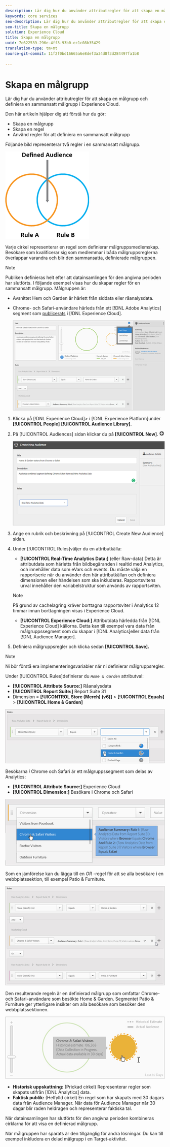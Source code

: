 ```yaml
---
description: Lär dig hur du använder attributregler för att skapa en målgrupp och definiera en sammansatt målgrupp i Experience Cloud.
keywords: core services
seo-description: Lär dig hur du använder attributregler för att skapa en målgrupp och definiera en sammansatt målgrupp i Experience Cloud.
seo-title: Skapa en målgrupp
solution: Experience Cloud
title: Skapa en målgrupp
uuid: 7e622539-296e-4ff3-93b0-ec1c08b35429
translation-type: tm+mt
source-git-commit: 11f2f0bd16665a6e8def3a34d8f3d284497fa1b8

---
```



# Skapa en målgrupp

Lär dig hur du använder attributregler för att skapa en målgrupp och definiera en sammansatt målgrupp i Experience Cloud.

Den här artikeln hjälper dig att förstå hur du gör:

* Skapa en målgrupp
* Skapa en regel
* Använd regler för att definiera en sammansatt målgrupp

Följande bild representerar två regler i en sammansatt målgrupp.

![](assets/audience_sharing.png)

Varje cirkel representerar en regel som definierar målgruppsmedlemskap. Besökare som kvalificerar sig som medlemmar i båda målgruppsreglerna överlappar varandra och blir den sammansatta, definierade målgruppen.

>[!NOTE]
>
>Publiken definieras helt efter att datainsamlingen för den angivna perioden har slutförts.
I följande exempel visas hur du skapar regler för en sammansatt målgrupp. Målgruppen är:

* Avsnittet Hem och Garden är härlett från siddata eller råanalysdata.
* Chrome- och Safari-användare härleds från ett [!DNL Adobe Analytics] segment som [publicerats](../audience-library/audience-library.md#task_32FEEFE0B32E4E388CD4D892D727282A) i [!DNL Experience Cloud].

   ![](assets/audience_create.png)

1. Klicka på [!DNL Experience Cloud]> i [!DNL Experience Platform]under **[!UICONTROL People]** **[!UICONTROL Audience Library].**
1. På [!UICONTROL Audiences] sidan klickar du på **[!UICONTROL New]**. ![](assets/add_icon_small.png)

   ![Stegresultat](assets/audience_create_new.png)

1. Ange en rubrik och beskrivning på [!UICONTROL Create New Audience] sidan.
1. Under [!UICONTROL Rules]väljer du en attributkälla:

   * **[!UICONTROL Real-Time Analytics Data:]** (eller Raw-data) Detta är attributdata som härletts från bildbegäranden i realtid med Analytics, och innehåller data som eVars och events. Du måste välja en rapportserie när du använder den här attributkällan och definiera dimensionen eller händelsen som ska inkluderas. Rapportsvitens urval innehåller den variabelstruktur som används av rapportsviten.
   >[!NOTE]
   >
   >På grund av cachelagring kräver borttagna rapportsviter i Analytics 12 timmar innan borttagningen visas i Experience Cloud.

   * **[!UICONTROL Experience Cloud:]** Attributdata härledda från [!DNL Experience Cloud] källorna. Detta kan till exempel vara data från målgruppssegment som du skapar i [!DNL Analytics]eller data från [!DNL Audience Manager].

1. Definiera målgruppsregler och klicka sedan **[!UICONTROL Save].**

>[!NOTE]
>
>Ni bör förstå era implementeringsvariabler när ni definierar målgruppsregler.

Under [!UICONTROL Rules]definierar du *`Home & Garden`* attributval:

* **[!UICONTROL Attribute Source:]** Råanalysdata
* **[!UICONTROL Report Suite:]** Report Suite 31
* Dimension = **[!UICONTROL Store (Merch) (v6)]** > **[!UICONTROL Equals]** > **[!UICONTROL Home & Garden]**

![](assets/home_garden.png)

Besökarna *i* Chrome och Safari är ett målgruppssegment som delas av Analytics:

* **[!UICONTROL Attribute Source:]** Experience Cloud
* **[!UICONTROL Dimension:]** Besökare i Chrome och Safari

![](assets/chrome_safari.png)

Som en jämförelse kan du lägga till en *OR* -regel för att se alla besökare i en webbplatssektion, till exempel Patio &amp; Furniture.

![](assets/audiences_rule_patio.png)

Den resulterande regeln är en definierad målgrupp som omfattar Chrome- och Safari-användare som besökte Home &amp; Garden. Segmentet Patio &amp; Furniture ger ytterligare insikter om alla besökare som besöker den webbplatssektionen.

![](assets/defined_audience.png)

* **Historisk uppskattning:** (Prickad cirkel) Representerar regler som skapats utifrån [!DNL Analytics] data.
* **Faktisk publik:** (Helfylld cirkel) En regel som har skapats med 30 dagars data från Audience Manager. När data för Audience Manager når 30 dagar blir raden heldragen och representerar faktiska tal.

När datainsamlingen har slutförts för den angivna perioden kombineras cirklarna för att visa en definierad målgrupp.

När målgruppen har sparats är den tillgänglig för andra lösningar. Du kan till exempel inkludera en delad målgrupp i en Target-aktivitet.

